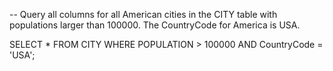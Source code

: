 -- Query all columns for all American cities in the CITY table with populations larger than 100000. The CountryCode for America is USA.

SELECT *
FROM CITY
WHERE POPULATION > 100000
AND CountryCode = 'USA';
